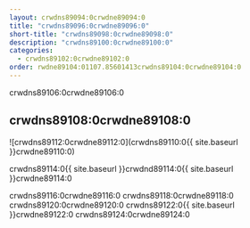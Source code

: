 ```yaml
---
layout: crwdns89094:0crwdne89094:0
title: "crwdns89096:0crwdne89096:0"
short-title: "crwdns89098:0crwdne89098:0"
description: "crwdns89100:0crwdne89100:0"
categories:
  - crwdns89102:0crwdne89102:0
order: rwdne89104:01107.85601413crwdns89104:0crwdne89104:0
---
```

crwdns89106:0crwdne89106:0

## crwdns89108:0crwdne89108:0

![crwdns89112:0crwdne89112:0](crwdns89110:0{{ site.baseurl }}crwdne89110:0)

crwdns89114:0{{ site.baseurl }}crwdnd89114:0{{ site.baseurl }}crwdne89114:0

crwdns89116:0crwdne89116:0 crwdns89118:0crwdne89118:0 crwdns89120:0crwdne89120:0 crwdns89122:0{{ site.baseurl }}crwdne89122:0 crwdns89124:0crwdne89124:0